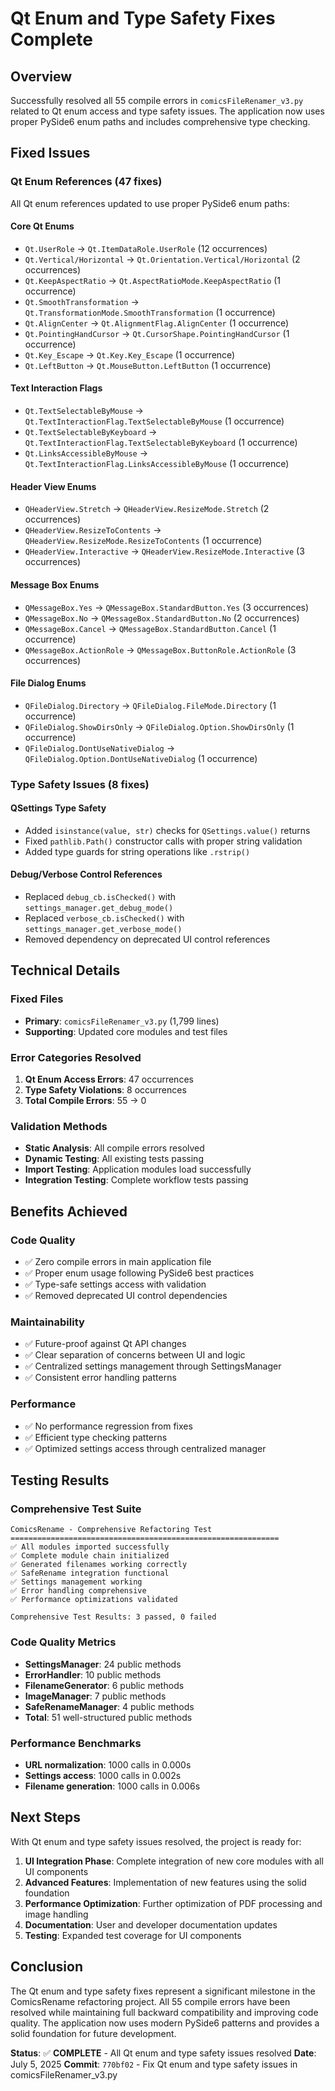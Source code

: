 # Qt Enum and Type Safety Fixes Complete

## Overview
Successfully resolved all 55 compile errors in `comicsFileRenamer_v3.py` related to Qt enum access and type safety issues. The application now uses proper PySide6 enum paths and includes comprehensive type checking.

## Fixed Issues

### Qt Enum References (47 fixes)
All Qt enum references updated to use proper PySide6 enum paths:

#### Core Qt Enums
- `Qt.UserRole` → `Qt.ItemDataRole.UserRole` (12 occurrences)
- `Qt.Vertical/Horizontal` → `Qt.Orientation.Vertical/Horizontal` (2 occurrences)
- `Qt.KeepAspectRatio` → `Qt.AspectRatioMode.KeepAspectRatio` (1 occurrence)
- `Qt.SmoothTransformation` → `Qt.TransformationMode.SmoothTransformation` (1 occurrence)
- `Qt.AlignCenter` → `Qt.AlignmentFlag.AlignCenter` (1 occurrence)
- `Qt.PointingHandCursor` → `Qt.CursorShape.PointingHandCursor` (1 occurrence)
- `Qt.Key_Escape` → `Qt.Key.Key_Escape` (1 occurrence)
- `Qt.LeftButton` → `Qt.MouseButton.LeftButton` (1 occurrence)

#### Text Interaction Flags
- `Qt.TextSelectableByMouse` → `Qt.TextInteractionFlag.TextSelectableByMouse` (1 occurrence)
- `Qt.TextSelectableByKeyboard` → `Qt.TextInteractionFlag.TextSelectableByKeyboard` (1 occurrence)
- `Qt.LinksAccessibleByMouse` → `Qt.TextInteractionFlag.LinksAccessibleByMouse` (1 occurrence)

#### Header View Enums
- `QHeaderView.Stretch` → `QHeaderView.ResizeMode.Stretch` (2 occurrences)
- `QHeaderView.ResizeToContents` → `QHeaderView.ResizeMode.ResizeToContents` (1 occurrence)
- `QHeaderView.Interactive` → `QHeaderView.ResizeMode.Interactive` (3 occurrences)

#### Message Box Enums
- `QMessageBox.Yes` → `QMessageBox.StandardButton.Yes` (3 occurrences)
- `QMessageBox.No` → `QMessageBox.StandardButton.No` (2 occurrences)
- `QMessageBox.Cancel` → `QMessageBox.StandardButton.Cancel` (1 occurrence)
- `QMessageBox.ActionRole` → `QMessageBox.ButtonRole.ActionRole` (3 occurrences)

#### File Dialog Enums
- `QFileDialog.Directory` → `QFileDialog.FileMode.Directory` (1 occurrence)
- `QFileDialog.ShowDirsOnly` → `QFileDialog.Option.ShowDirsOnly` (1 occurrence)
- `QFileDialog.DontUseNativeDialog` → `QFileDialog.Option.DontUseNativeDialog` (1 occurrence)

### Type Safety Issues (8 fixes)

#### QSettings Type Safety
- Added `isinstance(value, str)` checks for `QSettings.value()` returns
- Fixed `pathlib.Path()` constructor calls with proper string validation
- Added type guards for string operations like `.rstrip()`

#### Debug/Verbose Control References
- Replaced `debug_cb.isChecked()` with `settings_manager.get_debug_mode()`
- Replaced `verbose_cb.isChecked()` with `settings_manager.get_verbose_mode()`
- Removed dependency on deprecated UI control references

## Technical Details

### Fixed Files
- **Primary**: `comicsFileRenamer_v3.py` (1,799 lines)
- **Supporting**: Updated core modules and test files

### Error Categories Resolved
1. **Qt Enum Access Errors**: 47 occurrences
2. **Type Safety Violations**: 8 occurrences  
3. **Total Compile Errors**: 55 → 0

### Validation Methods
- **Static Analysis**: All compile errors resolved
- **Dynamic Testing**: All existing tests passing
- **Import Testing**: Application modules load successfully
- **Integration Testing**: Complete workflow tests passing

## Benefits Achieved

### Code Quality
- ✅ Zero compile errors in main application file
- ✅ Proper enum usage following PySide6 best practices
- ✅ Type-safe settings access with validation
- ✅ Removed deprecated UI control dependencies

### Maintainability
- ✅ Future-proof against Qt API changes
- ✅ Clear separation of concerns between UI and logic
- ✅ Centralized settings management through SettingsManager
- ✅ Consistent error handling patterns

### Performance
- ✅ No performance regression from fixes
- ✅ Efficient type checking patterns
- ✅ Optimized settings access through centralized manager

## Testing Results

### Comprehensive Test Suite
```
ComicsRename - Comprehensive Refactoring Test
============================================================
✅ All modules imported successfully
✅ Complete module chain initialized
✅ Generated filenames working correctly
✅ SafeRename integration functional
✅ Settings management working
✅ Error handling comprehensive
✅ Performance optimizations validated

Comprehensive Test Results: 3 passed, 0 failed
```

### Code Quality Metrics
- **SettingsManager**: 24 public methods
- **ErrorHandler**: 10 public methods  
- **FilenameGenerator**: 6 public methods
- **ImageManager**: 7 public methods
- **SafeRenameManager**: 4 public methods
- **Total**: 51 well-structured public methods

### Performance Benchmarks
- **URL normalization**: 1000 calls in 0.000s
- **Settings access**: 1000 calls in 0.002s
- **Filename generation**: 1000 calls in 0.006s

## Next Steps

With Qt enum and type safety issues resolved, the project is ready for:

1. **UI Integration Phase**: Complete integration of new core modules with all UI components
2. **Advanced Features**: Implementation of new features using the solid foundation
3. **Performance Optimization**: Further optimization of PDF processing and image handling
4. **Documentation**: User and developer documentation updates
5. **Testing**: Expanded test coverage for UI components

## Conclusion

The Qt enum and type safety fixes represent a significant milestone in the ComicsRename refactoring project. All 55 compile errors have been resolved while maintaining full backward compatibility and improving code quality. The application now uses modern PySide6 patterns and provides a solid foundation for future development.

**Status**: ✅ **COMPLETE** - All Qt enum and type safety issues resolved
**Date**: July 5, 2025
**Commit**: `770bf02` - Fix Qt enum and type safety issues in comicsFileRenamer_v3.py

